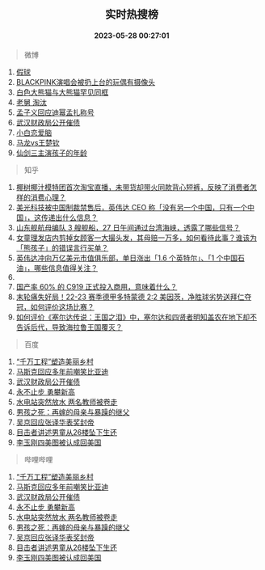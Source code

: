 <div align="center"><h2>实时热搜榜</h2><h4>2023-05-28 00:27:01</h4></div>

> 微博  

1. [假球](https://s.weibo.com/weibo?q=%E5%81%87%E7%90%83&t=31&band_rank=1&Refer=top)<br />
2. [BLACKPINK演唱会被扔上台的玩偶有摄像头](https://s.weibo.com/weibo?q=%23BLACKPINK%E6%BC%94%E5%94%B1%E4%BC%9A%E8%A2%AB%E6%89%94%E4%B8%8A%E5%8F%B0%E7%9A%84%E7%8E%A9%E5%81%B6%E6%9C%89%E6%91%84%E5%83%8F%E5%A4%B4%23&t=31&band_rank=2&Refer=top)<br />
3. [白色大熊猫与大熊猫罕见同框](https://s.weibo.com/weibo?q=%23%E7%99%BD%E8%89%B2%E5%A4%A7%E7%86%8A%E7%8C%AB%E4%B8%8E%E5%A4%A7%E7%86%8A%E7%8C%AB%E7%BD%95%E8%A7%81%E5%90%8C%E6%A1%86%23&t=31&band_rank=3&Refer=top)<br />
4. [老舅 淘汰](https://s.weibo.com/weibo?q=%E8%80%81%E8%88%85%20%E6%B7%98%E6%B1%B0&t=31&band_rank=4&Refer=top)<br />
5. [孟子义回应迪幂孟扎称号](https://s.weibo.com/weibo?q=%23%E5%AD%9F%E5%AD%90%E4%B9%89%E5%9B%9E%E5%BA%94%E8%BF%AA%E5%B9%82%E5%AD%9F%E6%89%8E%E7%A7%B0%E5%8F%B7%23&t=31&band_rank=5&Refer=top)<br />
6. [武汉财政局公开催债](https://s.weibo.com/weibo?q=%23%E6%AD%A6%E6%B1%89%E8%B4%A2%E6%94%BF%E5%B1%80%E5%85%AC%E5%BC%80%E5%82%AC%E5%80%BA%23&t=31&band_rank=6&Refer=top)<br />
7. [小白恋爱脑](https://s.weibo.com/weibo?q=%23%E5%B0%8F%E7%99%BD%E6%81%8B%E7%88%B1%E8%84%91%23&t=31&band_rank=7&Refer=top)<br />
8. [马龙vs王楚钦](https://s.weibo.com/weibo?q=%E9%A9%AC%E9%BE%99vs%E7%8E%8B%E6%A5%9A%E9%92%A6&t=31&band_rank=8&Refer=top)<br />
9. [仙剑三主演孩子的年龄](https://s.weibo.com/weibo?q=%23%E4%BB%99%E5%89%91%E4%B8%89%E4%B8%BB%E6%BC%94%E5%AD%A9%E5%AD%90%E7%9A%84%E5%B9%B4%E9%BE%84%23&t=31&band_rank=9&Refer=top)<br />

> 知乎  

1. [椰树椰汁模特团首次淘宝直播，未带货却带火同款背心短裤，反映了消费者怎样的消费心理？](https://www.zhihu.com/question/603161031)<br />
2. [美光科技被中国制裁禁售后，英伟达 CEO 称「没有另一个中国，只有一个中国」，这传递出什么信息？](https://www.zhihu.com/question/602921030)<br />
3. [山东舰航母编队 3 艘舰船，27 日午间通过台湾海峡，透露了哪些信号？](https://www.zhihu.com/question/603320386)<br />
4. [女童理发店内剪掉女顾客一大撮头发，其母赔一万多，如何看待此事？谁该为「熊孩子」的错误言行买单？](https://www.zhihu.com/question/603155943)<br />
5. [英伟达冲向万亿美元市值俱乐部，单日涨出「1.6 个英特尔」、「1 个中国石油」，哪些信息值得关注？](https://www.zhihu.com/question/603327119)<br />
6. []()<br />
7. [国产率 60% 的 C919 正式投入商用，意味着什么？](https://www.zhihu.com/question/603289064)<br />
8. [末轮痛失好局！22-23 赛季德甲多特蒙德 2:2 美因茨，净胜球劣势送拜仁夺冠，如何评价这场比赛？](https://www.zhihu.com/question/603380632)<br />
9. [如何评价《塞尔达传说：王国之泪》中，塞尔达和四贤者明知盖农在地下却不告诉后代，导致海拉鲁王国覆灭？](https://www.zhihu.com/question/600944248)<br />

> 百度  

1. [“千万工程”塑造美丽乡村](https://www.baidu.com/s?wd=%E2%80%9C%E5%8D%83%E4%B8%87%E5%B7%A5%E7%A8%8B%E2%80%9D%E5%A1%91%E9%80%A0%E7%BE%8E%E4%B8%BD%E4%B9%A1%E6%9D%91&sa=fyb_news&rsv_dl=fyb_news)<br />
2. [马斯克回应多年前嘲笑比亚迪](https://www.baidu.com/s?wd=%E9%A9%AC%E6%96%AF%E5%85%8B%E5%9B%9E%E5%BA%94%E5%A4%9A%E5%B9%B4%E5%89%8D%E5%98%B2%E7%AC%91%E6%AF%94%E4%BA%9A%E8%BF%AA&sa=fyb_news&rsv_dl=fyb_news)<br />
3. [武汉财政局公开催债](https://www.baidu.com/s?wd=%E6%AD%A6%E6%B1%89%E8%B4%A2%E6%94%BF%E5%B1%80%E5%85%AC%E5%BC%80%E5%82%AC%E5%80%BA&sa=fyb_news&rsv_dl=fyb_news)<br />
4. [永不止步 勇攀新高](https://www.baidu.com/s?wd=%E6%B0%B8%E4%B8%8D%E6%AD%A2%E6%AD%A5+%E5%8B%87%E6%94%80%E6%96%B0%E9%AB%98&sa=fyb_news&rsv_dl=fyb_news)<br />
5. [水电站突然放水 两名教师被卷走](https://www.baidu.com/s?wd=%E6%B0%B4%E7%94%B5%E7%AB%99%E7%AA%81%E7%84%B6%E6%94%BE%E6%B0%B4+%E4%B8%A4%E5%90%8D%E6%95%99%E5%B8%88%E8%A2%AB%E5%8D%B7%E8%B5%B0&sa=fyb_news&rsv_dl=fyb_news)<br />
6. [男孩之死：再嫁的母亲与暴躁的继父](https://www.baidu.com/s?wd=%E7%94%B7%E5%AD%A9%E4%B9%8B%E6%AD%BB%EF%BC%9A%E5%86%8D%E5%AB%81%E7%9A%84%E6%AF%8D%E4%BA%B2%E4%B8%8E%E6%9A%B4%E8%BA%81%E7%9A%84%E7%BB%A7%E7%88%B6&sa=fyb_news&rsv_dl=fyb_news)<br />
7. [吴京回应张译华表奖封帝](https://www.baidu.com/s?wd=%E5%90%B4%E4%BA%AC%E5%9B%9E%E5%BA%94%E5%BC%A0%E8%AF%91%E5%8D%8E%E8%A1%A8%E5%A5%96%E5%B0%81%E5%B8%9D&sa=fyb_news&rsv_dl=fyb_news)<br />
8. [目击者讲述男童从26楼坠下生还](https://www.baidu.com/s?wd=%E7%9B%AE%E5%87%BB%E8%80%85%E8%AE%B2%E8%BF%B0%E7%94%B7%E7%AB%A5%E4%BB%8E26%E6%A5%BC%E5%9D%A0%E4%B8%8B%E7%94%9F%E8%BF%98&sa=fyb_news&rsv_dl=fyb_news)<br />
9. [李玉刚四美图被认成回美国](https://www.baidu.com/s?wd=%E6%9D%8E%E7%8E%89%E5%88%9A%E5%9B%9B%E7%BE%8E%E5%9B%BE%E8%A2%AB%E8%AE%A4%E6%88%90%E5%9B%9E%E7%BE%8E%E5%9B%BD&sa=fyb_news&rsv_dl=fyb_news)<br />

> 哔哩哔哩  

1. [“千万工程”塑造美丽乡村](https://www.baidu.com/s?wd=%E2%80%9C%E5%8D%83%E4%B8%87%E5%B7%A5%E7%A8%8B%E2%80%9D%E5%A1%91%E9%80%A0%E7%BE%8E%E4%B8%BD%E4%B9%A1%E6%9D%91&sa=fyb_news&rsv_dl=fyb_news)<br />
2. [马斯克回应多年前嘲笑比亚迪](https://www.baidu.com/s?wd=%E9%A9%AC%E6%96%AF%E5%85%8B%E5%9B%9E%E5%BA%94%E5%A4%9A%E5%B9%B4%E5%89%8D%E5%98%B2%E7%AC%91%E6%AF%94%E4%BA%9A%E8%BF%AA&sa=fyb_news&rsv_dl=fyb_news)<br />
3. [武汉财政局公开催债](https://www.baidu.com/s?wd=%E6%AD%A6%E6%B1%89%E8%B4%A2%E6%94%BF%E5%B1%80%E5%85%AC%E5%BC%80%E5%82%AC%E5%80%BA&sa=fyb_news&rsv_dl=fyb_news)<br />
4. [永不止步 勇攀新高](https://www.baidu.com/s?wd=%E6%B0%B8%E4%B8%8D%E6%AD%A2%E6%AD%A5+%E5%8B%87%E6%94%80%E6%96%B0%E9%AB%98&sa=fyb_news&rsv_dl=fyb_news)<br />
5. [水电站突然放水 两名教师被卷走](https://www.baidu.com/s?wd=%E6%B0%B4%E7%94%B5%E7%AB%99%E7%AA%81%E7%84%B6%E6%94%BE%E6%B0%B4+%E4%B8%A4%E5%90%8D%E6%95%99%E5%B8%88%E8%A2%AB%E5%8D%B7%E8%B5%B0&sa=fyb_news&rsv_dl=fyb_news)<br />
6. [男孩之死：再嫁的母亲与暴躁的继父](https://www.baidu.com/s?wd=%E7%94%B7%E5%AD%A9%E4%B9%8B%E6%AD%BB%EF%BC%9A%E5%86%8D%E5%AB%81%E7%9A%84%E6%AF%8D%E4%BA%B2%E4%B8%8E%E6%9A%B4%E8%BA%81%E7%9A%84%E7%BB%A7%E7%88%B6&sa=fyb_news&rsv_dl=fyb_news)<br />
7. [吴京回应张译华表奖封帝](https://www.baidu.com/s?wd=%E5%90%B4%E4%BA%AC%E5%9B%9E%E5%BA%94%E5%BC%A0%E8%AF%91%E5%8D%8E%E8%A1%A8%E5%A5%96%E5%B0%81%E5%B8%9D&sa=fyb_news&rsv_dl=fyb_news)<br />
8. [目击者讲述男童从26楼坠下生还](https://www.baidu.com/s?wd=%E7%9B%AE%E5%87%BB%E8%80%85%E8%AE%B2%E8%BF%B0%E7%94%B7%E7%AB%A5%E4%BB%8E26%E6%A5%BC%E5%9D%A0%E4%B8%8B%E7%94%9F%E8%BF%98&sa=fyb_news&rsv_dl=fyb_news)<br />
9. [李玉刚四美图被认成回美国](https://www.baidu.com/s?wd=%E6%9D%8E%E7%8E%89%E5%88%9A%E5%9B%9B%E7%BE%8E%E5%9B%BE%E8%A2%AB%E8%AE%A4%E6%88%90%E5%9B%9E%E7%BE%8E%E5%9B%BD&sa=fyb_news&rsv_dl=fyb_news)<br />
